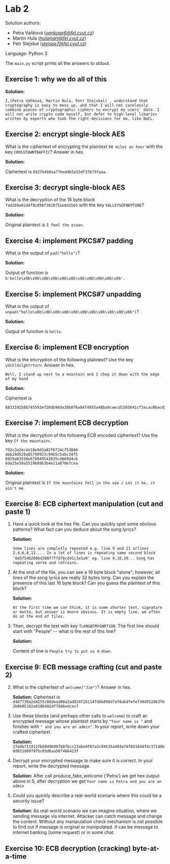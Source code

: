 # Lab 2

Solution authors:

- Petra Vaňková (*vankope6@fel.cvut.cz*)
- Martin Hula (*hulamart@fel.cvut.cz*)
- Petr Stejskal (*stejspe7@fel.cvut.cz*)

Language: Python 3

The `main.py` script prints all the answers to stdout.

## Exercise 1: why we do all of this
**Solution:**

`I,(Petra Vaňková, Martin Hula, Petr Stejskal) , understand that cryptography is easy to mess up, and
that I will not carelessly combine pieces of cryptographic ciphers to
encrypt my users' data. I will not write crypto code myself, but defer to
high-level libaries written by experts who took the right decisions for me,
like NaCL.`

## Exercise 2: encrypt single-block AES

What is the ciphertext of encrypting the plaintext `90 miles an hour` with the
key `CROSSTOWNTRAFFIC`? Answer in hex.

**Solution:**

Ciphertext is `092fb4b0aa77beddb5e55df37b73faaa`.

## Exercise 3: decrypt single-block AES

What is the decryption of the 16 byte block `fad2b9a02d4f9c850f3828751e8d1565`
with the key `VALLEYSOFNEPTUNE`?

**Solution:**

Original plaintext is `I feel the ocean`.

## Exercise 4: implement PKCS&#35;7 padding

What is the output of `pad("hello")`?

**Solution:**

Output of function is `b'hello\x0b\x0b\x0b\x0b\x0b\x0b\x0b\x0b\x0b\x0b\x0b'`.

## Exercise 5: implement PKCS#7 unpadding

What is the output of `unpad("hello\x0b\x0b\x0b\x0b\x0b\x0b\x0b\x0b\x0b\x0b\x0b")`?

**Solution:**

Output of function is `hello`.

## Exercise 6: implement ECB encryption

What is the encryption of the following plaintext? Use the key `vdchldslghtrturn`. Answer in hex.

    Well, I stand up next to a mountain and I chop it down with the edge of my hand

**Solution:**

Ciphertext is 

    883319258b745592ef20db9dda39b076a84f4955a48ba9caecd1583641cf3acac86acd5e5795de7895fab54481e9d8c3afc179c39412282eb8445ea2450e763df7282998a74baf19887c843b658f8891

## Exercise 7: implement ECB decryption

What is the decryption of the following ECB encoded ciphertext? Use the key `If the mountains`.

    792c2e2ec4e18e9d3a82f6724cf53848
    abb28d529a85790923c94b5c5abc34f5
    0929a03550e678949542035cd669d4c6
    6da25e59a5519689b3b4e11a870e7cea

**Solution:**

Original plaintext is `If the mountains fell in the sea / Let it be, it ain't me`.

## Exercise 8: ECB ciphertext manipulation (cut and paste 1)

1. Have a quick look at the hex file. Can you quickly spot some obvious
   patterns? What fact can you deduce about the song lyrics?
   
   **Solution:**
 
   `Some lines are completly repeated e.g. line 9 and 21 orlines 2,4,6,8,12.... In a lot of lines is repeating same second block '0a5f54b2886d308f7ffd76cd41c3e1a9' eg. line 9,16,19...`
   `Song has repeating verse and refrains.`

2. At the end of the file, you can see a 16 byte block "alone"; however, all
   lines of the song lyrics are really 32 bytes long. Can you explain the
   presence of this last 16 byte block? Can you guess the plaintext of this
   block?
   
   **Solution:**
   
   `At the first time we can think, it is some shorter text, signature or motto, but answer is moore obvious. It is empty line, we often do at the end of files.`

4. Then, decrypt the text with key `TLKNGBTMYGNRTION`. The first line should
   start with "People" -- what is the rest of this line?
   
   **Solution:**
   
   Content of line is `People try to put us d-down`.
   
## Exercise 9: ECB message crafting (cut and paste 2)

2. What is the ciphertext of `welcome("Jim")`? Answer in hex.
    
    **Solution:**
    Ciphertext is `d4d7730a2d4255c88dead80a2ad924f2b114fddb898d7ef8abdfefef30d552863f62b0605102e0186402df7666edcec7`
    
5. Use these blocks (and perhaps other calls to `welcome`) to craft an encrypted
   message whose plaintext starts by `"Your name is "` and finishes with `" and you
   are an admin"`. In your report, write down your crafted ciphertext.
   
   **Solution:**   
   `37a9b711912fb58496097b8f6cc23abe0f07a3c84535a484e76f651644f4c37140b8d021d8079fbc03d6aa56f466423f`

6. Decrypt your encrypted message to make sure it is correct. In your report,
   write the decrypted message.
   
   **Solution:**
   After call produce_fake_welcome ('Petra') we get hex output above in 5, after decryption we get
   `Your name is Petra and you are an admin`

7. Could you quickly describe a real-world scenario where this could be a
   security issue?
   
   **Solution:**
   As real-world scenario we can imagine situation, where we sending message via internet. Attacker can catch message and change the content. 
   Without any manipulation check mechanism is not possible to find out if message is original or manipulated. It can be message to internet banking (some request) or in some chat. 

## Exercise 10: ECB decryption (cracking) byte-at-a-time
